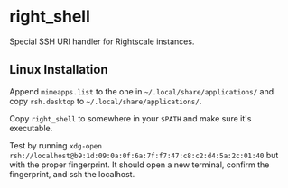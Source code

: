 right_shell
===========

Special SSH URI handler for Rightscale instances.


Linux Installation
------------

Append `mimeapps.list` to the one in `~/.local/share/applications/`
and copy `rsh.desktop` to `~/.local/share/applications/`.

Copy `right_shell` to somewhere in your `$PATH` and make sure it's executable.

Test by running `xdg-open rsh://localhost@b9:1d:09:0a:0f:6a:7f:f7:47:c8:c2:d4:5a:2c:01:40` 
but with the proper fingerprint. It should open a new terminal, confirm the fingerprint, and ssh the localhost.
